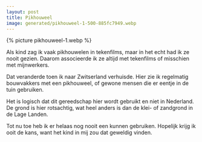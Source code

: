 ```yaml
---
layout: post
title: Pikhouweel
image: generated/pikhouweel-1-500-885fc7949.webp
---
```


{% picture pikhouweel-1.webp %}

Als kind zag ik vaak pikhouwelen in tekenfilms, maar in het echt had ik ze nooit gezien. Daarom associeerde ik ze altijd met tekenfilms of misschien met mijnwerkers.

Dat veranderde toen ik naar Zwitserland verhuisde. Hier zie ik regelmatig bouwvakkers met een pikhouweel, of gewone mensen die er eentje in de tuin gebruiken.

Het is logisch dat dit gereedschap hier wordt gebruikt en niet in Nederland. De grond is hier rotsachtig, wat heel anders is dan de klei- of zandgrond in de Lage Landen.

Tot nu toe heb ik er helaas nog nooit een kunnen gebruiken. Hopelijk krijg ik ooit de kans, want het kind in mij zou dat geweldig vinden.
